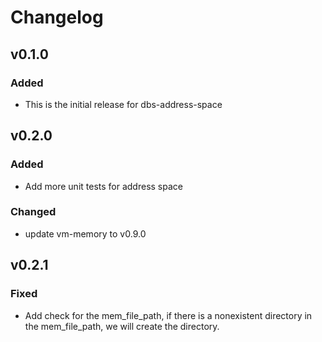 # Changelog

## v0.1.0

### Added

- This is the initial release for dbs-address-space

## v0.2.0

### Added

- Add more unit tests for address space

### Changed

- update vm-memory to v0.9.0

## v0.2.1

### Fixed

- Add check for the mem_file_path, if there is a nonexistent directory in the mem_file_path, we will create the directory.

